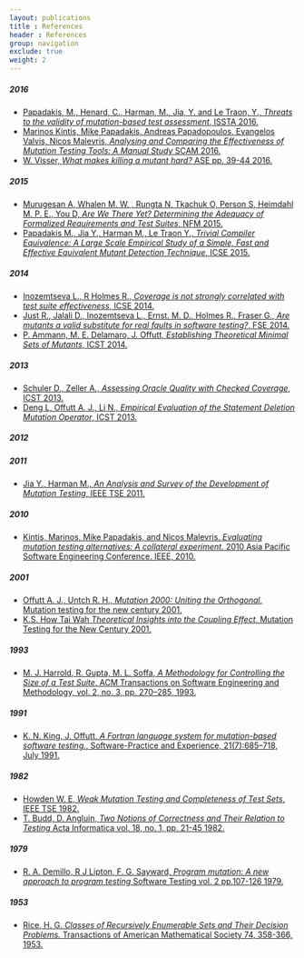 ```yaml
---
layout: publications
title : References
header : References
group: navigation
exclude: true
weight: 2
---
```


##### 2016

* <a id='papadakis2016threats' href='#papadakis2016threats'>Papadakis, M., Henard, C., Harman, M., Jia, Y. and Le Traon, Y., *Threats to the validity of mutation-based test assessment*, ISSTA 2016.</a>
* <a id='kintis2016analysing' href='#kintis2016analysing'>Marinos Kintis, Mike Papadakis, Andreas Papadopoulos, Evangelos Valvis, Nicos Malevris, *Analysing and Comparing the Effectiveness of Mutation Testing Tools: A Manual Study* SCAM 2016.</a>
* <a id='visser2016what' href='#visser2016what'> W. Visser, *What makes killing a mutant hard?* ASE pp. 39-44 2016.</a>

##### 2015

* <a id='murugesan2015are' href='#murugesan2015are'>Murugesan A, Whalen M. W. , Rungta N, Tkachuk O, Person S, Heimdahl M. P. E., You D, *Are We There Yet? Determining the Adequacy of Formalized Requirements and Test Suites*, NFM 2015.</a>
* <a id='papadakis2015trivial' href='#papadakis2015trivial'>Papadakis M.,  Jia Y.,  Harman M.,  Le Traon Y., *Trivial Compiler Equivalence: A Large Scale Empirical Study of a Simple, Fast and Effective Equivalent Mutant Detection Technique*, ICSE 2015.</a>

##### 2014

* <a id='inozemtseva2014coverage' href='#inozemtseva2014coverage'>Inozemtseva L., R Holmes R., *Coverage is not strongly correlated with test suite effectiveness*, ICSE 2014.</a>
* <a id='just2014are' href='#just2014are'>Just R., Jalali D., Inozemtseva L., Ernst. M. D., Holmes R., Fraser G., *Are mutants a valid substitute for real faults in software testing?*, FSE 2014.</a>
* <a id='ammann2014establishing' href='#ammann2014establishing'> P. Ammann, M. E. Delamaro, J. Offutt, *Establishing Theoretical Minimal Sets of Mutants*, ICST 2014.</a>

##### 2013

* <a id='schuler2013assessing' href='#schuler2013assessing'>Schuler D., Zeller A., *Assessing Oracle Quality with Checked Coverage*, ICST 2013.</a>
* <a id='offutt2013empirical' href='#offutt2013empirical'>Deng L, Offutt A. J., Li N., *Empirical Evaluation of the Statement Deletion Mutation Operator*, ICST 2013.</a>

##### 2012

##### 2011

* <a id='jia2011an' href='#jia2011an'>Jia Y.,  Harman M., *An Analysis and Survey of the Development of Mutation Testing*, IEEE TSE 2011.</a>

##### 2010

* <a id='kintis2010evaluating' href='#kintis2010evaluating'>Kintis, Marinos, Mike Papadakis, and Nicos Malevris. *Evaluating mutation testing alternatives: A collateral experiment.* 2010 Asia Pacific Software Engineering Conference. IEEE, 2010.</a>

##### 2001
* <a id='offutt2001uniting' href='#offutt2001uniting'>Offutt A. J., Untch R. H., *Mutation 2000: Uniting the Orthogonal*, Mutation testing for the new century 2001.</a>
* <a id='wah2001theoretical' href='#wah2001theoretical'>K.S. How Tai Wah *Theoretical Insights into the Coupling Effect*, Mutation Testing for the New Century 2001.</a>

##### 1993

* <a id='harrold1993a' href='#harrold1993a'> M. J. Harrold, R. Gupta, M. L. Soffa, *A Methodology for Controlling the Size of a Test Suite*, ACM Transactions on Software Engineering and Methodology, vol. 2, no. 3, pp. 270–285, 1993.</a>

##### 1991

* <a id='king1991a' href='#king1991a'>K. N. King, J. Offutt, *A Fortran language system for mutation-based software testing.*, Software-Practice and Experience, 21(7):685–718, July 1991.</a>

##### 1982

* <a id='howden1982completeness' href='#howden1982completeness'>Howden W. E, *Weak Mutation Testing and Completeness of Test Sets*, IEEE TSE 1982.</a>
* <a id='budd1982two' href='#budd1982two'> T. Budd, D. Angluin, *Two Notions of Correctness and Their Relation to Testing* Acta Informatica vol. 18, no. 1, pp. 21-45 1982.</a>

##### 1979

* <a id='demillo1979program' href='#demillo1979program'> R. A. Demillo, R J Lipton, F. G. Sayward, *Program mutation: A new approach to program testing* Software Testing vol. 2 pp.107-126 1979.</a>
##### 1953

* <a id='rice1953classes' href='#rice1953classes'>Rice, H. G. *Classes of Recursively Enumerable Sets and Their Decision Problems.* Transactions of American Mathematical Society 74, 358-366, 1953.</a>

<script>
  (function(i,s,o,g,r,a,m){i['GoogleAnalyticsObject']=r;i[r]=i[r]||function(){
  (i[r].q=i[r].q||[]).push(arguments)},i[r].l=1*new Date();a=s.createElement(o),
  m=s.getElementsByTagName(o)[0];a.async=1;a.src=g;m.parentNode.insertBefore(a,m)
  })(window,document,'script','//www.google-analytics.com/analytics.js','ga');

  ga('create', 'UA-74302125-1', 'auto');
  ga('send', 'pageview');

</script>
